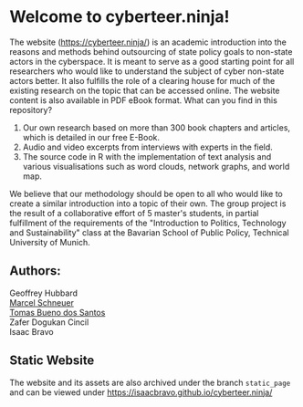 # Welcome to cyberteer.ninja!

The website (https://cyberteer.ninja/) is an academic introduction into the reasons and methods behind outsourcing of state policy goals to non-state actors in the cyberspace. 
It is meant to serve as a good starting point for all researchers who would like to understand the subject of cyber non-state actors better. It also fulfills the role of a clearing house for much of the existing research on the topic that can be accessed online. The website content is also available in PDF eBook format.
What can you find in this repository?

1. Our own research based on more than 300 book chapters and articles, which is detailed in our free E-Book.
2. Audio and video excerpts from interviews with experts in the field.
3. The source code in R with the implementation of text analysis and various visualisations such as word clouds, network graphs, and world map. 

We believe that our methodology should be open to all who would like to create a similar introduction into a topic of their own.
The group project is the result of a collaborative effort of 5 master's students, in partial fulfillment of the requirements of the "Introduction to Politics, Technology and Sustainability" class at the Bavarian School of Public Policy, Technical University of Munich.

## Authors:
Geoffrey Hubbard \
[Marcel Schneuer](https://github.com/ungeschneuer.de) \
[Tomas Bueno dos Santos](https://github.com/Tomas-Bueno-Momcilovic) \
Zafer Dogukan Cincil \
Isaac Bravo

## Static Website

The website and its assets are also archived under the branch `static_page` and can be viewed under https://isaacbravo.github.io/cyberteer.ninja/

